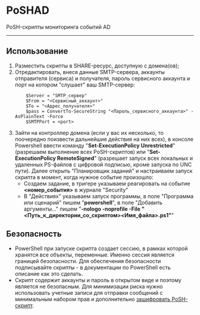 # PoSHAD
PoSH-скрипты мониторинга событий AD

---

## Использование

1. Разместить скрипты в SHARE-ресурс, доступную с домена(ов);
2. Отредактировать, внеся данные SMTP-сервера, аккаунты отправителя (сервиса) и получателя, пароль сервисного аккаунта и порт на котором "слушает" ваш SMTP-сервер:
    ```
		$Server = "SMTP_сервер"
		$From = "<Сервисный_аккаунт>"
		$To = "<Адрес_получателя>"
		$pass = ConvertTo-SecureString "<Пароль_сервисного_аккаунта>" -AsPlainText -Force
		$SMTPPort = <port>
    ```
3. Зайти на контроллер домена (если у вас их несколько, то поочередно поизвести дальнейшие действия на них всех), в консоле Powershell ввести команду "**Set-ExecutionPolicy Unrestricted**" (разрешаем выполнение всех PoSH-скриптов) или "**Set-ExecutionPolicy RemoteSigned**" (разрешает запуск всех локальных и удаленных PS-файлов с цифровой подписью, кроме запуска по UNC пути). Далее открыть "Планировщик заданий" и настраиваем запуск скрипта в момент, когда нужное событие произошло:
    - Создаем задание, в тригере указываем реагировать на событие **<номер_события>** в журнале "Security"
    - В "Действиях" указываем запуск программы, в поле "Программа или сценарий" пишем "**powershell**", в поле "Добавить аргументы..." пишем "**-nologo -noprofile -File "<Путь_к_директории_со_скриптом>\<Имя_файла>.ps1"**"

## Безопасность

- PowerShell при запуске скрипта создает сессию, в рамках которой хранятся все объекты, переменные. Именно сессия является границей безопасности. Для обеспечения безопасности подписывайте скрипты - в документации по PowerShell есть описание как это сделать.
- Скрипт содержит аккаунты и пароль в открытом виде и поэтому является не безопасным. Для минимизации риска нужно использовать учетные записи для отправки сообщений с минимальным набором прав и дополнительно [зашифровать PoSH-скрипт](https://www.ankor.info/blog/090222/article01.php).

